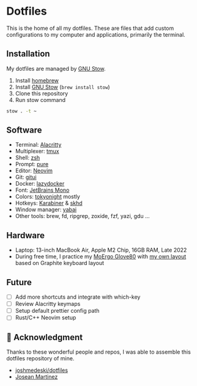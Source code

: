 # Dotfiles

This is the home of all my dotfiles. These are files that add custom configurations to my computer and applications, primarily the terminal.

## Installation

My dotfiles are managed by [GNU Stow](https://www.gnu.org/software/stow/).

1. Install [homebrew](https://brew.sh/)
2. Install [GNU Stow](https://www.gnu.org/software/stow/) (`brew install stow`)
3. Clone this repository
4. Run stow command

```sh
stow . -t ~
```

## Software

- Terminal: [Alacritty](https://alacritty.org/)
- Multiplexer: [tmux](https://github.com/tmux/tmux/wiki)
- Shell: [zsh](https://www.zsh.org/)
- Prompt: [pure](https://github.com/sindresorhus/pure)
- Editor: [Neovim](https://neovim.io)
- Git: [gitui](https://github.com/extrawurst/gitui)
- Docker: [lazydocker](https://github.com/jesseduffield/lazydocker)
- Font: [JetBrains Mono](https://www.jetbrains.com/lp/mono/)
- Colors: [tokyonight](https://github.com/folke/tokyonight.nvim) mostly
- Hotkeys: [Karabiner](https://karabiner-elements.pqrs.org/) & [skhd](https://github.com/koekeishiya/skhd)
- Window manager: [yabai](https://github.com/koekeishiya/yabai)
- Other tools: brew, fd, ripgrep, zoxide, fzf, yazi, gdu ...

## Hardware

- Laptop: 13-inch MacBook Air, Apple M2 Chip, 16GB RAM, Late 2022
- During free time, I practice my [MoErgo Glove80](https://www.moergo.com/collections/glove80-keyboards/products/glove80-split-ergonomic-keyboard-revision-2) with [my own layout](https://github.com/r4zendev/glophite) based on Graphite keyboard layout

## Future

- [ ] Add more shortcuts and integrate with which-key
- [ ] Review Alacritty keymaps
- [ ] Setup default prettier config path
- [ ] Rust/C++ Neovim setup

## 🎉 Acknowledgment

Thanks to these wonderful people and repos, I was able to assemble this dotfiles repository of mine.

- [joshmedeski/dotfiles](https://github.com/joshmedeski/dotfiles)
- [Josean Martinez](https://github.com/josean-dev/dev-environment-files/)
